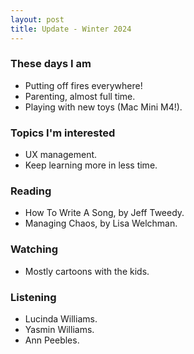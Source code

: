 ```yaml
---
layout: post
title: Update - Winter 2024
---
```


### These days I am

- Putting off fires everywhere!
- Parenting, almost full time.
- Playing with new toys (Mac Mini M4!).

### Topics I'm interested

- UX management.
- Keep learning more in less time.

### Reading

- How To Write A Song, by Jeff Tweedy.
- Managing Chaos, by Lisa Welchman.

### Watching

- Mostly cartoons with the kids.

### Listening

- Lucinda Williams.
- Yasmin Williams.
- Ann Peebles.
